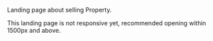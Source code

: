 Landing page about selling Property.

This landing page is not responsive yet, recommended opening within 1500px and above.